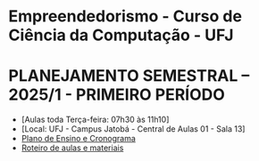 # Empreendedorismo - Curso de Ciência da Computação - UFJ

# PLANEJAMENTO SEMESTRAL – 2025/1 - PRIMEIRO PERÍODO

- [Aulas toda Terça-feira: 07h30 às 11h10]
- [Local: UFJ - Campus Jatobá - Central de Aulas 01 - Sala 13]
- [Plano de Ensino e Cronograma](documentos/plano_ensino_empreendedorismo_primeiro.pdf)
- [Roteiro de aulas e materiais](documentos/roteiro.md)
